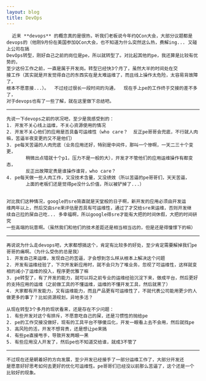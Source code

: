 ```yaml
---
layout: blog
title: DevOps
---
```

      近来 **devops** 的概念真的是很热，听我们老板说今年约QCon大会，大部分议题都是
    devops的（他刚9月份在美国参加QCon大会，也不知道为什么突然这么热，费解ing... 又碰上公司在搞
    DevOps转型，刚好自己之前的岗位是pe，所以就转型了。对比起其他的pe，我还算是比较有优势的，  
    至少这份工作之前，一直是属于开发岗。转型已经快3个月了，虽然大半的时间处在交
    接工作（其实就是开发觉得自己的东西实在是太难运维了，而且线上操作太危险，太容易背故障了，  
    根本不愿意接...）。  不过经过很长一段时间的沟通，  现在手上pe的工作终于交接的差不多了，  
    对于devops也有了一些了解，就在这里做下总结吧。
    
* * * *

    先说一下devops之前的状况吧，至少是我感受到的：
	1. 开发不关心线上运维，不关心资源使用的情况
	2. 开发不关心他们的应用是否具备可运维性（who care？  反正pe哥哥会兜底，不行就人肉嘛，苦逼半夜变更的又不是他们）
	3. pe每天苦逼的人肉兜底（业务应用还好，特别是中间件，那叫一个惨啊，一天二三十个变更，
		   稍微出点错就十个p1，压力不是一般的大），开发才不管他们的应用运维操作有都变态，
		   反正出故障定责是谁操作谁背，who care？
	4. pe每天做一些人肉工作，又没技术含量，又没绩效（所以苦逼的pe哥哥们，天天苦逼，
		   上面的老板们还是觉得pe没什么价值，所以被铲掉了...）


	对比我们这种情况，google的sre简直就是天堂般的日子啊，新开发的应用必须由开发运
	维两年以上，然后交由sre来评估是否具有可运维性，通过了才交给sre来运维，否则开发继
	续自己拉的屎自己吃... 多幸福啊，所以google得sre才能有大把的时间休假，大把的时间研究
	一些高端的玩意啊。（虽然我们和他们的技术差距还是相当相当远的，但是还是得憧憬下的嘛）

****

	再说说为什么走devops吧，大家都想搞这个，肯定有比较多的好处，至少肯定需要解掉我们pe哥哥的痛啊。（为什么受伤的总是我）
	1. 开发自己来运维，发现自己的苦逼，才会想到怎么样从根本上解决这个问题
	2. 开发有运维经验了，下次开发新应用时，就不会只为了堆业务，忽视了可运维性，这样就变相的减小了运维的投入，程序更优雅了嘛
	3. pe转型了，有了开发的能力，就可以将之前专业的运维经验沉淀下来，做成平台，然后更好的支持应用的运维（之前做工具的不懂运维，运维的不懂开发工具，然后就黑了）
	4. 大家都有开发能力，又有运维能力，而且产品更有可运维性了，不就代表公司能用更少的人做更多的事了？比如资源规划，异地多活？

	从现在转型3个多月的现状看来，还是存在不少问题：
	1. 有些开发对这个有排斥，不愿意吃自己的屎，还是习惯性的抛给pe
	2. pe的工作交接没做好，现有的工具平台不够傻瓜化，开发一眼看上去不会用，然后就找pe
	3. 高风险的活，开发不想背责，还是想让pe来搞
	4. 有些pe直接甩手，导致开发两眼一黑
	5. 有些应用没人开发了，然后pe也不知道交给谁，就成3不管了

****
    不过现在还是朝着好的方向发展，至少开发已经接手了一部分运维工作了，大部分开发还
    是愿意好好思考如何去更好的优化可运维性。pe哥哥们已经没以前那么苦逼了，这个还是一个
    比较好的现象。
